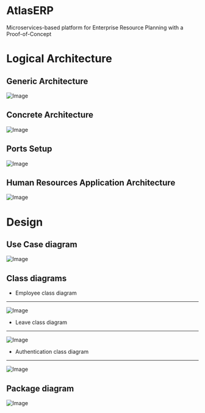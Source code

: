 # AtlasERP
Microservices-based platform for Enterprise Resource Planning with a Proof-of-Concept
# Logical Architecture
## Generic Architecture
![Image](https://i.imgur.com/juDzk18.png)
## Concrete Architecture
![Image](https://i.imgur.com/mrrZNjH.png)
## Ports Setup
![Image](https://i.imgur.com/9DUhbwI.png)
## Human Resources Application Architecture
![Image](https://i.imgur.com/b72n7cA.png)
# Design
## Use Case diagram
![Image](https://i.imgur.com/HFrfAx7.png)  
## Class diagrams
* Employee class diagram
---
![Image](https://i.imgur.com/DnXx0of.png)
* Leave class diagram
---
![Image](https://i.imgur.com/8gHdEZR.png)
* Authentication class diagram
---
![Image](https://i.imgur.com/0Ot62R4.png)
## Package diagram
![Image](https://i.imgur.com/oewTRZP.png)
